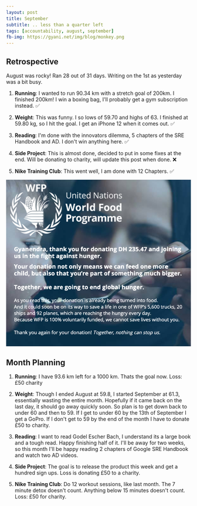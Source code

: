 ```yaml
---
layout: post
title: September
subtitle: .. less than a quarter left
tags: [accountability, august, september]
fb-img: https://gyani.net/img/blog/monkey.png
---
```


## Retrospective

August was rocky! Ran 28 out of 31 days. Writing on the 1st as yesterday was a bit busy.


1. **Running**: I wanted to run 90.34 km with a stretch goal of 200km. I finished 200km! I win a boxing bag, I'll probably get a gym subscription instead. ✅

2. **Weight**: This was funny. I so lows of 59.70 and highs of 63. I finished at 59.80 kg, so I hit the goal. I get an iPhone 12 when it comes out. ✅

3. **Reading**: I'm done with the innovators dilemma, 5 chapters of the SRE Handbook and AD. I don't win anything here. ✅

4. **Side Project**: This is almost done, decided to put in some fixes at the end. Will be donating to charity, will update this post when done. ❌

5. **Nike Training Club**: This went well, I am done with 12 Chapters. ✅

![Charity](/img/blog/wfp-september.png)


## Month Planning

1. **Running**: I have 93.6 km left for a 1000 km. Thats the goal now. Loss: £50 charity

2. **Weight**: Though I ended August at 59.8, I started September at 61.3, essentially wasting the entire month. Hopefully if it came back on the last day, it should go away quickly soon. So plan is to get down back to under 60 and then to 59. If I get to under 60 by the 13th of September I get a GoPro. If I don't get to 59 by the end of the month I have to donate £50 to charity.

3. **Reading**: I want to read Godel Escher Bach, I understand its a large book and a tough read. Happy finishing half of it. I'll be away for two weeks, so this month I'll be happy reading 2 chapters of Google SRE Handbook and watch two AD videos.

4. **Side Project**: The goal is to release the product this week and get a hundred sign ups. Loss is donating £50 to a charity.

5. **Nike Training Club**: Do 12 workout sessions, like last month. The 7 minute detox doesn't count. Anything below 15 minutes doesn't count. Loss: £50 for charity.
